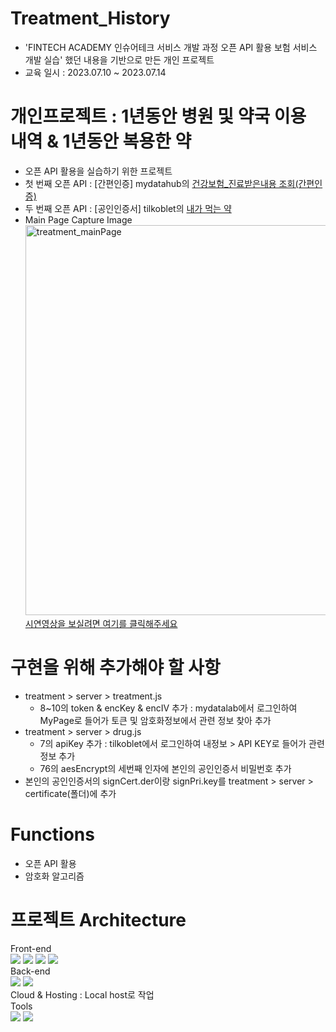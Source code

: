 # Treatment_History
- 'FINTECH ACADEMY 인슈어테크 서비스 개발 과정 오픈 API 활용 보험 서비스 개발 실습' 했던 내용을 기반으로 만든 개인 프로젝트
- 교육 일시 : 2023.07.10 ~ 2023.07.14

# 개인프로젝트 : 1년동안 병원 및 약국 이용 내역 & 1년동안 복용한 약
- 오픈 API 활용을 실습하기 위한 프로젝트
- 첫 번째 오픈 API : [간편인증] mydatahub의 [건강보험_진료받은내용 조회(간편인증)](https://dataapi.co.kr/dLab/mdh_api.do)
- 두 번째 오픈 API : [공인인증서] tilkoblet의 [내가 먹는 약](https://tilko.net/Help/Api/POST-api-apiVersion-Hira-HIRAA050300000100)
- Main Page Capture Image<br>
<img width="624" alt="treatment_mainPage" src="https://github.com/kkh0331/Treatment_History/assets/99806443/1320ba59-81eb-49d0-81ac-5f2d1d0f6dda"><br>
[시연영상을 보실려면 여기를 클릭해주세요](https://youtu.be/xdIyiz7Aqzg)

# 구현을 위해 추가해야 할 사항
- treatment > server > treatment.js
  - 8~10의 token & encKey & encIV 추가 : mydatalab에서 로그인하여 MyPage로 들어가 토큰 및 암호화정보에서 관련 정보 찾아 추가
- treatment > server > drug.js
  - 7의 apiKey 추가 : tilkoblet에서 로그인하여 내정보 > API KEY로 들어가 관련 정보 추가
  - 76의 aesEncrypt의 세번째 인자에 본인의 공인인증서 비밀번호 추가
- 본인의 공인인증서의 signCert.der이랑 signPri.key를 treatment > server > certificate(폴더)에 추가

# Functions
- 오픈 API 활용
- 암호화 알고리즘

# 프로젝트 Architecture
Front-end<br>
<img src="https://img.shields.io/badge/React-61DAFB?style=flat-square&logo=React&logoColor=black"/> <img src="https://img.shields.io/badge/HTML5-E34F26?style=flat-square&logo=html5&logoColor=white"/> <img src="https://img.shields.io/badge/CSS3-1572B6?style=flat-square&logo=css3&logoColor=white"/> <img src="https://img.shields.io/badge/JavaScript-F7DF1E?style=flat-square&logo=javascript&logoColor=black"/><br>
Back-end<br>
<img src="https://img.shields.io/badge/Express-000000?style=flat-square&logo=Express&logoColor=white"/> <img src="https://img.shields.io/badge/Node.js-339933?style=flat-square&logo=Node.js&logoColor=white"/><br>
Cloud & Hosting : Local host로 작업<br>
Tools<br>
<img src="https://img.shields.io/badge/Visual Studio Code-007ACC?style=flat-square&logo=Visual Studio Code&logoColor=white"/> <img src="https://img.shields.io/badge/Postman-FF6C37?style=flat-square&logo=Postman&logoColor=white"/><br>
